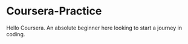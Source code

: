 # Coursera-Practice

Hello Coursera. An absolute beginner here looking to start a journey in coding.

